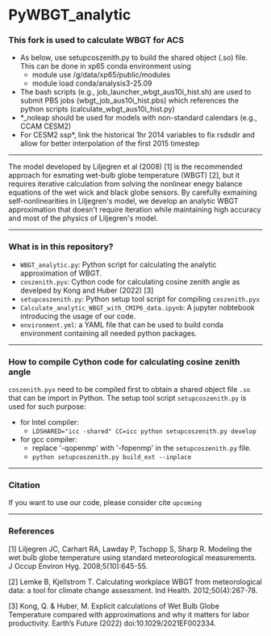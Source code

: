# PyWBGT_analytic
### This fork is used to calculate WBGT for ACS
- As below, use setupcoszenith.py to build the shared object (.so) file. This can be done in xp65 conda environment using
  - module use /g/data/xp65/public/modules
  - module load conda/analysis3-25.09
- The bash scripts (e.g., job_launcher_wbgt_aus10i_hist.sh) are used to submit PBS jobs (wbgt_job_aus10i_hist.pbs) which references the python scripts (calculate_wbgt_aus10i_hist.py)
- *_noleap should be used for models with non-standard calendars (e.g., CCAM CESM2)
- For CESM2 ssp*, link the historical 1hr 2014 variables to fix rsdsdir and allow for better interpolation of the first 2015 timestep

****
The model developed by Liljegren et al (2008) [1] is the recommended approach for esmating wet-bulb globe temperature (WBGT) [2], but it requires iterative calculation from solving the nonlinear enegy balance equations of the wet wick and black globe sensors. By carefully exmaining self-nonlinearities in Liljegren's model, we develop an analytic WBGT approximation that doesn't require iteration while maintaining high accuracy and most of the physics of Liljegren's model.

****
### What is in this repository?
- `WBGT_analytic.py`: Python script for calculating the analytic approximation of WBGT.
- `coszenith.pyx`: Cython code for calculating cosine zenith angle as develped by Kong and Huber (2022) [3]
- `setupcoszenith.py`: Python setup tool script for compiling `coszenith.pyx`
- `Calculate_analytic_WBGT_with_CMIP6_data.ipynb`: A jupyter nobtebook introducing the usage of our code.
- `environment.yml`: a YAML file that can be used to build conda environment containing all needed python packages.

****
### How to compile Cython code for calculating cosine zenith angle
`coszenith.pyx` need to be compiled first to obtain a shared object file `.so` that can be import in Python. The setup tool script `setupcoszenith.py` is used for such purpose:
- for Intel compiler: 
  - `LDSHARED="icc -shared" CC=icc python setupcoszenith.py develop`
- for gcc compiler:
  - replace '-qopenmp' with '-fopenmp' in the `setupcoszenith.py` file.
  - `python setupcoszenith.py build_ext --inplace`
  

****
### Citation
If you want to use our code, please consider cite `upcoming`

****
### References

[1] Liljegren JC, Carhart RA, Lawday P, Tschopp S, Sharp R. Modeling the wet bulb globe temperature using standard meteorological measurements. J Occup Environ Hyg. 2008;5(10):645-55. 

[2] Lemke B, Kjellstrom T. Calculating workplace WBGT from meteorological data: a tool for climate change assessment. Ind Health. 2012;50(4):267-78. 

[3] Kong, Q. & Huber, M. Explicit calculations of Wet Bulb Globe Temperature compared with approximations and why it matters for labor productivity. Earth’s Future (2022) doi:10.1029/2021EF002334.

